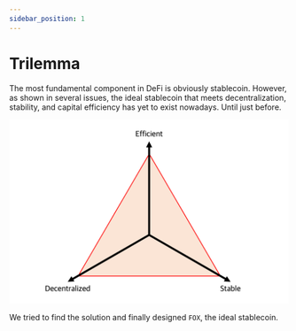 ```yaml
---
sidebar_position: 1
---
```


# Trilemma

The most fundamental component in DeFi is obviously stablecoin. However, as shown in several issues, the ideal stablecoin that meets decentralization, stability, and capital efficiency has yet to exist nowadays. Until just before.

![](../images/introduction/trilemma.png)

We tried to find the solution and finally designed `FOX`, the ideal stablecoin.
